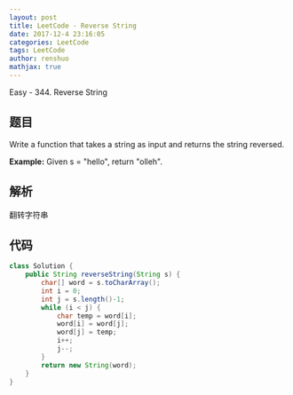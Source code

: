 ```yaml
---
layout: post
title: LeetCode - Reverse String
date: 2017-12-4 23:16:05
categories: LeetCode
tags: LeetCode
author: renshuo
mathjax: true
---
```


Easy - 344. Reverse String

<!--more-->

## 题目

Write a function that takes a string as input and returns the string reversed.

**Example:**
Given s = "hello", return "olleh".

## 解析

翻转字符串

## 代码

``` java
class Solution {
    public String reverseString(String s) {
        char[] word = s.toCharArray();
        int i = 0;
        int j = s.length()-1;
        while (i < j) {
            char temp = word[i];
            word[i] = word[j];
            word[j] = temp;
            i++;
            j--;
        }
        return new String(word);
    }
}
```